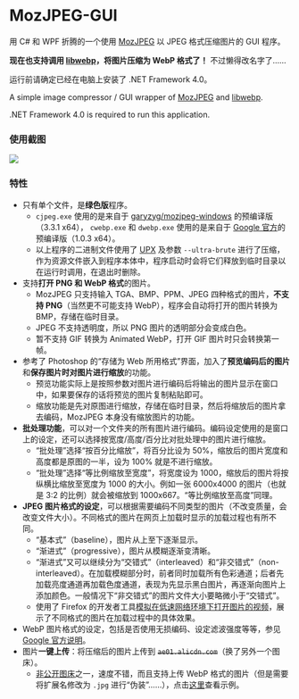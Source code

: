 # MozJPEG-GUI

用 C# 和 WPF 折腾的一个使用 [MozJPEG](https://github.com/mozilla/mozjpeg) 以 JPEG 格式压缩图片的 GUI 程序。

**现在也支持调用 [libwebp](https://developers.google.com/speed/webp/docs/cwebp)，将图片压缩为 WebP 格式了！** 不过懒得改名字了……

运行前请确定已经在电脑上安装了 .NET Framework 4.0。

A simple image compressor / GUI wrapper of [MozJPEG](https://github.com/mozilla/mozjpeg) and [libwebp](https://developers.google.com/speed/webp/docs/cwebp).

.NET Framework 4.0 is required to run this application.

### 使用截图

![](https://ae01.alicdn.com/kf/H7f9532591a78404b965f2b02a28b1529a.png)

### 特性

* 只有单个文件，是**绿色版**程序。
    * `cjpeg.exe` 使用的是来自于 [garyzyg/mozjpeg-windows](https://github.com/garyzyg/mozjpeg-windows/releases) 的预编译版（3.3.1 x64）， `cwebp.exe` 和 `dwebp.exe` 使用的是来自于 [Google 官方](https://storage.googleapis.com/downloads.webmproject.org/releases/webp/index.html)的预编译版（1.0.3 x64）。
    * 以上程序的二进制文件使用了 [UPX](https://github.com/upx/upx) 及参数 `--ultra-brute` 进行了压缩，作为资源文件嵌入到程序本体中，程序启动时会将它们释放到临时目录以在运行时调用，在退出时删除。
* 支持**打开 PNG 和 WebP 格式**的图片。
    * MozJPEG 只支持输入 TGA、BMP、PPM、JPEG 四种格式的图片，**不支持 PNG**（当然更不可能支持 WebP），程序会自动将打开的图片转换为 BMP，存储在临时目录。
    * JPEG 不支持透明度，所以 PNG 图片的透明部分会变成白色。
    * 暂不支持 GIF 转换为 Animated WebP，打开 GIF 图片时只会转换第一帧。
* 参考了 Photoshop 的“存储为 Web 所用格式”界面，加入了**预览编码后的图片**和**保存图片时对图片进行缩放**的功能。
    * 预览功能实际上是按照参数对图片进行编码后将输出的图片显示在窗口中，如果要保存的话将预览的图片复制粘贴即可。
    * 缩放功能是先对原图进行缩放，存储在临时目录，然后将缩放后的图片拿去编码，MozJPEG 本身没有缩放图片的功能。
* **批处理功能**，可以对一个文件夹的所有图片进行编码。编码设定使用的是窗口上的设定，还可以选择按宽度/高度/百分比对批处理中的图片进行缩放。
    * “批处理”选择“按百分比缩放”，将百分比设为 50%，缩放后的图片宽度和高度都是原图的一半，设为 100% 就是不进行缩放。
    * “批处理”选择“等比例缩放至宽度”，将宽度设为 1000，缩放后的图片将按纵横比缩放至宽度为 1000 的大小。例如一张 6000x4000 的图片（也就是 3:2 的比例）就会被缩放到 1000x667。“等比例缩放至高度”同理。
* **JPEG 图片格式的设定**，可以根据需要编码不同类型的图片（不改变质量，会改变文件大小）。不同格式的图片在网页上加载时显示的加载过程也有所不同。
    * “基本式”（baseline），图片从上至下逐渐显示。
    * “渐进式”（progressive），图片从模糊逐渐变清晰。
    * “渐进式”又可以继续分为“交错式”（interleaved）和“非交错式”（non-interleaved）。在加载模糊部分时，前者同时加载所有色彩通道；后者先加载亮度通道再加载色度通道，表现为先显示黑白图片，再逐渐向图片上添加颜色。一般情况下“非交错式”的图片文件大小要略微小于“交错式”。
    * 使用了 Firefox 的开发者工具[模拟在低速网络环境下打开图片的视频](https://files.catbox.moe/8derzy.mp4)，展示了不同格式的图片在加载过程中的具体效果。
* WebP 图片格式的设定，包括是否使用无损编码、设定滤波强度等等，参见 [Google 官方说明](https://developers.google.com/speed/webp/docs/cwebp)。
* 图片**一键上传**：将压缩后的图片上传到 ~~`ae01.alicdn.com`~~（换了另外一个图床）。
    * [非公开图床](https://blog.cmcncm.cn/2019/03/26/image-hosting/#%E9%98%BF%E9%87%8C%E5%B7%B4%E5%B7%B4)之一，速度不错，而且支持上传 WebP 格式的图片（但是需要将扩展名修改为 `.jpg` 进行“伪装”……），点击[这里](https://yzf.qq.com/fsnb/kf-file/kf_pic/20200505/KFPIC_dC_WXIMAGE_kBrALQhmvbGDICWIenpW.jpg)查看示例。